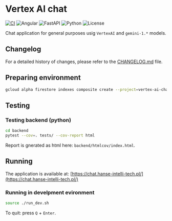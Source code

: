 # Vertex AI chat

[![CI](https://github.com/username/repo/actions/workflows/main.yml/badge.svg)](https://github.com/username/repo/actions/workflows/main.yml)
![Angular](https://img.shields.io/badge/Angular-18-brightgreen)
![FastAPI](https://img.shields.io/badge/FastAPI-latest-blue)
![Python](https://img.shields.io/badge/python-3.12-blue)
![License](https://img.shields.io/github/license/username/repo)

Chat application for general purposes usig `VertexAI` and `gemini-1.*` models.

## Changelog

For a detailed history of changes, please refer to the [CHANGELOG.md](CHANGELOG.md) file.

## Preparing environment

```bash
gcloud alpha firestore indexes composite create --project=vertex-ai-chat-dev --collection-group=KnowledgeBase --query-scope=COLLECTION --field-config=vector-config='{"dimension":"256","flat": "{}"}',field-path=embedding
```

## Testing

### Testing backend (python)

```bash
cd backend
pytest --cov=. tests/ --cov-report html
```

Report is gnerated as html here: `backend/htmlcov/index.html`.

## Running

The application is available at: [https://chat.hanse-intelli-tech.pl/](https://chat.hanse-intelli-tech.pl/)

### Running in develpment evironment

```bash
source ./run_dev.sh
```

To quit: press `Q` + `Enter`.
